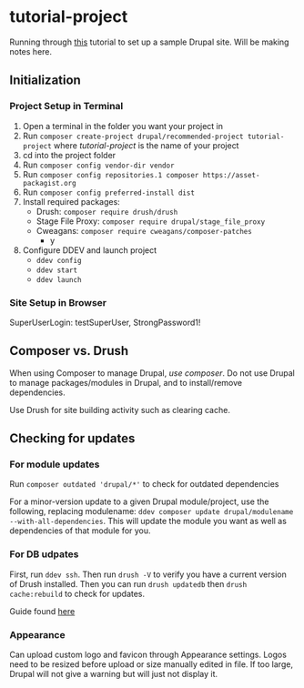 # tutorial-project

Running through [this](https://www.youtube.com/playlist?list=PLpVC00PAQQxGFC06mLqoPT4hHaA1Ykn2Z) tutorial to set up a sample Drupal site. Will be making notes here.

## Initialization

### Project Setup in Terminal
1. Open a terminal in the folder you want your project in
2. Run `composer create-project drupal/recommended-project tutorial-project` where *tutorial-project* is the name of your project
3. cd into the project folder
4. Run `composer config vendor-dir vendor`
5. Run `composer config repositories.1 composer https://asset-packagist.org`
6. Run `composer config preferred-install dist`
7. Install required packages:
    - Drush: `composer require drush/drush`
    - Stage File Proxy: `composer require drupal/stage_file_proxy`
    - Cweagans: `composer require cweagans/composer-patches`
        - y
8. Configure DDEV and launch project
    - `ddev config`
    - `ddev start`
    - `ddev launch`

### Site Setup in Browser

SuperUserLogin: testSuperUser, StrongPassword1!

## Composer vs. Drush

When using Composer to manage Drupal, *use composer*. Do not use Drupal to manage packages/modules in Drupal, and to install/remove dependencies.

Use Drush for site building activity such as clearing cache.

## Checking for updates

### For module updates

Run `composer outdated 'drupal/*'` to check for outdated dependencies

For a minor-version update to a given Drupal module/project, use the following, replacing modulename: `ddev composer update drupal/modulename --with-all-dependencies`. This will update the module you want as well as dependencies of that module for you.

### For DB udpates

First, run `ddev ssh`. Then run `drush -V` to verify you have a current version of Drush installed. Then you can run `drush updatedb` then `drush cache:rebuild` to check for updates.

Guide found [here](https://www.drupal.org/docs/updating-drupal/updating-modules-and-themes-using-composer)


### Appearance

Can upload custom logo and favicon through Appearance settings. Logos need to be resized before upload or size manually edited in file. If too large, Drupal will not give a warning but will just not display it.